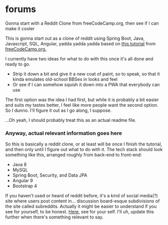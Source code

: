# forums
Gonna start with a Reddit Clone from freeCodeCamp.org, then see if I can make it cooler

This is gonna start out as a clone of reddit using Spring Boot, Java, Javascript, SQL, Angular, yadda yadda yadda
based on [this tutorial](https://youtu.be/DKlTBBuc32c "Spring Boot and Angular Tutorial - Build a Reddit Clone") from [freeCodeCamp.org.](https://www.freecodecamp.org)

I currently have two ideas for what to do with this once it's all done and ready to go.

- Strip it down a bit and give it a new coat of paint, so to speak, so that it kinda emulates old-school BBSes in looks and feel
- Or see if I can somehow squish it down into a PWA that everybody can use

The first option was the idea I had first, but while it is probably a bit easier and suits my tastes better, I feel like more people want the second option.
So I dunno. I'll figure it out as I go along, I suppose. 

...Oh yeah, I should probably treat this as an actual readme file.

### Anyway, actual relevant information goes here

So this is basically a reddit clone, or at least will be once I finish the tutorial, and then only until I figure out what to do with it.
The tech stack should look something like this, arranged roughly from back-end to front-end:

* Java 8
* MySQL
* Spring Boot, Security, and Data JPA
* Angular 9
* Bootstrap 4

If you haven't used or heard of reddit before, it's a kind of social media(?) site where users post content in... discussion board-esque subdivisions of the site called subreddits.
Actually it might be easier to understand if you see for yourself, to be honest. [Here](https://wwww.reddit.com), see for your self.
I'll uh, update this further when there's something relevant to say. 
